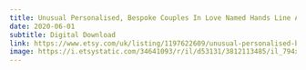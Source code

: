 ```yaml
---
title: Unusual Personalised, Bespoke Couples In Love Named Hands Line Art Print
date: 2020-06-01
subtitle: Digital Download
link: https://www.etsy.com/uk/listing/1197622609/unusual-personalised-bespoke-couples-in
image: https://i.etsystatic.com/34641093/r/il/d53131/3812113485/il_794xN.3812113485_j4ju.jpg
---
```

